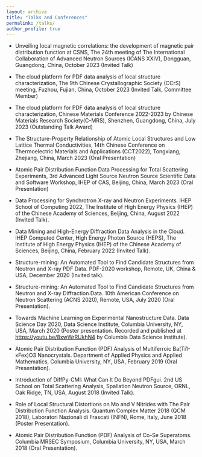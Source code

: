 ```yaml
---
layout: archive
title: "Talks and Conferences"
permalink: /talks/
author_profile: true
---
```


- Unveiling local magnetic correlations: the development of magnetic pair distribution function at CSNS, The 24th meeting of The International Collaboration of Advanced Neutron Sources (ICANS XXIV), Dongguan, Guangdong, China, October 2023 (Invited Talk)


- The cloud platform for PDF data analysis of local structure characterization, The 9th Chinese Crystallographic Society (CCrS) meeting, Fuzhou, Fujian, China, October 2023 (Invited Talk, Committee Member)


- The cloud platform for PDF data analysis of local structure characterization, Chinese Materials Conference 2022-2023 by Chinese Materials Research Society(C-MRS), Shenzhen, Guangdong, China, July 2023 (Outstanding Talk Award)


- The Structure-Property Relationship of Atomic Local Structures and Low Lattice Thermal Conductivities, 14th Chinese Conference on Thermoelectric Materials and Applications (CCT2022), Tongxiang, Zhejiang, China, March 2023 (Oral Presentation)


- Atomic Pair Distribution Function Data Processing for Total Scattering Experiments, 3rd Advanced Light Source Neutron Source Scientific Data and Software Workshop, IHEP of CAS, Beijing, China, March 2023 (Oral Presentation)


- Data Processing for Synchrotron X-ray and Neutron Experiments. IHEP School of Computing 2022, The Institute of High Energy Physics (IHEP) of the Chinese Academy of Sciences, Beijing, China, August 2022 (Invited Talk).


- Data Mining and High-Energy Diffraction Data Analysis in the Cloud. IHEP Computed Center, High Energy Photon Source (HEPS), The Institute of High Energy Physics (IHEP) of the Chinese Academy of Sciences, Beijing, China, February 2022 (Invited Talk).


- Structure-mining: An Automated Tool to Find Candidate Structures from Neutron and X-ray PDF Data. PDF-2020 workshop, Remote, UK, China & USA, December 2020 (Invited talk).


-  Structure-mining: An Automated Tool to Find Candidate Structures from Neutron and X-ray Diffraction Data. 10th American Conference on Neutron Scattering (ACNS 2020), Remote, USA, July 2020 (Oral Presentation).


- Towards Machine Learning on Experimental Nanostructure Data. Data Science Day 2020, Data Science Institute, Columbia University, NY, USA, March 2020 (Poster presentation. Recorded and published at https://youtu.be/8xwWrRUkhN4 by Columbia Data Science Institute).


- Atomic Pair Distribution Function (PDF) Analysis of Multiferroic Ba(Ti1-xFex)O3 Nanocrystals. Department of Applied Physics and Applied Mathematics, Columbia University, NY, USA, February 2019 (Oral Presentation).


- Introduction of DiffPy-CMI: What Can It Do Beyond PDFgui. 2nd US School on Total Scattering Analysis, Spallation Neutron Source, ORNL, Oak Ridge, TN, USA, August 2018 (Invited Talk).


- Role of Local Structural Distortions on Mo and V Nitrides with The Pair Distribution Function Analysis. Quantum Complex Matter 2018 (QCM 2018), Laboratori Nazionali di Frascati (INFN), Rome, Italy, June 2018 (Poster Presentation).


- Atomic Pair Distribution Function (PDF) Analysis of Co-Se Superatoms. Columbia MRSEC Symposium, Columbia University, NY, USA, March 2018 (Oral Presentation).





<!-- {% if site.talkmap_link == true %}

<p style="text-decoration:underline;"><a href="/talkmap.html">See a map of all the places I've given a talk!</a></p>

{% endif %}

{% for post in site.talks reversed %}
  {% include archive-single-talk.html %}
{% endfor %}
 -->